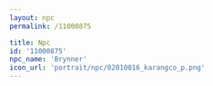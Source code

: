 ```yaml
---
layout: npc
permalink: /11000875

title: Npc
id: '11000875'
npc_name: 'Brynner'
icon_url: 'portrait/npc/02010016_karangco_p.png'
---
```

